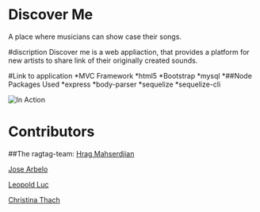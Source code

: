 # Discover Me
A place where musicians can show case their songs.

#discription
Discover me is a web appliaction, that provides a platform for new artists to share link of their originally created sounds.  

#Link to application
*MVC Framework
*html5
*Bootstrap
*mysql
*##Node Packages Used
    *express
    *body-parser
    *sequelize
    *sequelize-cli


  ![In Action](discoverMe.png "In Action")

# Contributors
##The ragtag-team:
[Hrag Mahserdjian](https://github.com/Hmahserdjian)

[Jose Arbelo](https://github.com/Baldir407)

[Leopold Luc](https://github.com/kamaroluc)

[Christina Thach](https://github.com/cthach010)

